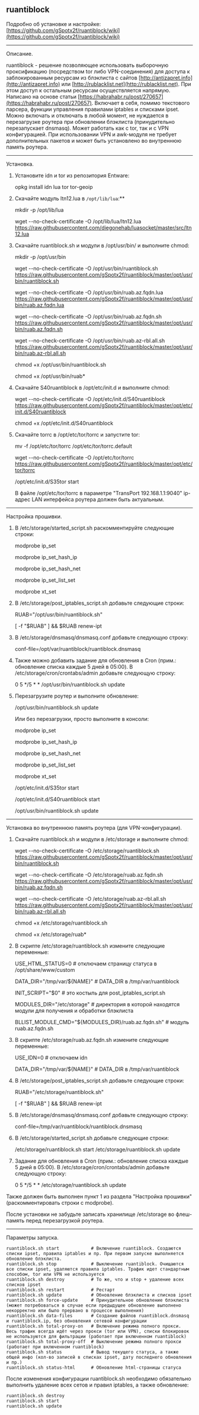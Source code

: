 ## ruantiblock




Подробно об установке и настройке: [https://github.com/gSpotx2f/ruantiblock/wiki](https://github.com/gSpotx2f/ruantiblock/wiki)

___________________


Описание.


ruantiblock - решение позволяющее использовать выборочную проксификацию (посредством tor либо VPN-соединения) для доступа к заблокированным ресурсам из блэклиста с сайтов [http://antizapret.info](http://antizapret.info) или [http://rublacklist.net](http://rublacklist.net). При этом доступ к остальным ресурсам осуществляется напрямую. Написано на основе статьи [https://habrahabr.ru/post/270657](https://habrahabr.ru/post/270657). Включает в себя, помимо текстового парсера, функции управления правилами iptables и списками ipset. Можно включать и отключать в любой момент, не нуждается в перезагрузке роутера при обновлении блэклиста (принудительно перезапускает dnsmasq). Может работать как с tor, так и с VPN конфигурацией. При использовании VPN и awk-модуля не требует дополнительных пакетов и может быть установлено во внутреннюю память роутера.

___________________


Установка.


1. Установите idn и tor из репозитория Entware:

    opkg install idn lua tor tor-geoip


2. Скачайте модуль ltn12.lua в `/opt/lib/lua`:**

    mkdir -p /opt/lib/lua

    wget --no-check-certificate -O /opt/lib/lua/ltn12.lua https://raw.githubusercontent.com/diegonehab/luasocket/master/src/ltn12.lua


3. Скачайте ruantiblock.sh и модули в /opt/usr/bin/ и выполните chmod:

    mkdir -p /opt/usr/bin

    wget --no-check-certificate -O /opt/usr/bin/ruantiblock.sh https://raw.githubusercontent.com/gSpotx2f/ruantiblock/master/opt/usr/bin/ruantiblock.sh

    wget --no-check-certificate -O /opt/usr/bin/ruab.az.fqdn.lua https://raw.githubusercontent.com/gSpotx2f/ruantiblock/master/opt/usr/bin/ruab.az.fqdn.lua

    wget --no-check-certificate -O /opt/usr/bin/ruab.az.fqdn.sh https://raw.githubusercontent.com/gSpotx2f/ruantiblock/master/opt/usr/bin/ruab.az.fqdn.sh

    wget --no-check-certificate -O /opt/usr/bin/ruab.az-rbl.all.sh https://raw.githubusercontent.com/gSpotx2f/ruantiblock/master/opt/usr/bin/ruab.az-rbl.all.sh

    chmod +x /opt/usr/bin/ruantiblock.sh

    chmod +x /opt/usr/bin/ruab*


4. Скачайте S40ruantiblock в /opt/etc/init.d и выполните chmod:

    wget --no-check-certificate -O /opt/etc/init.d/S40ruantiblock https://raw.githubusercontent.com/gSpotx2f/ruantiblock/master/opt/etc/init.d/S40ruantiblock

    chmod +x /opt/etc/init.d/S40ruantiblock


5. Скачайте torrc в /opt/etc/tor/torrc и запустите tor:

    mv -f /opt/etc/tor/torrc /opt/etc/tor/torrc.default

    wget --no-check-certificate -O /opt/etc/tor/torrc https://raw.githubusercontent.com/gSpotx2f/ruantiblock/master/opt/etc/tor/torrc

    /opt/etc/init.d/S35tor start

   В файле /opt/etc/tor/torrc в параметре "TransPort 192.168.1.1:9040" ip-адрес LAN интерфейса роутера должен быть актуальным.

___________________


Настройка прошивки.


1. В /etc/storage/started_script.sh раскомментируйте следующие строки:

    modprobe ip_set

    modprobe ip_set_hash_ip

    modprobe ip_set_hash_net

    modprobe ip_set_list_set

    modprobe xt_set


2. В /etc/storage/post_iptables_script.sh добавьте следующие строки:

    RUAB="/opt/usr/bin/ruantiblock.sh"

    [ -f "$RUAB" ] && $RUAB renew-ipt


3. В /etc/storage/dnsmasq/dnsmasq.conf добавьте следующую строку:

    conf-file=/opt/var/ruantiblock/ruantiblock.dnsmasq


4. Также можно добавить задание для обновления в Cron (прим.: обновление списка каждые 5 дней в 05:00). В /etc/storage/cron/crontabs/admin добавьте следующую строку:

    0 5 */5 * * /opt/usr/bin/ruantiblock.sh update


5. Перезагрузите роутер и выполните обновление:

    /opt/usr/bin/ruantiblock.sh update

   Или без перезагрузки, просто выполните в консоли:

    modprobe ip_set

    modprobe ip_set_hash_ip

    modprobe ip_set_hash_net

    modprobe ip_set_list_set

    modprobe xt_set

    /opt/etc/init.d/S35tor start

    /opt/etc/init.d/S40ruantiblock start

    /opt/usr/bin/ruantiblock.sh update

___________________


Установка во внутреннюю память роутера (для VPN-конфигурации).


1. Скачайте ruantiblock.sh и модули в /etc/storage и выполните chmod:

    wget --no-check-certificate -O /etc/storage/ruantiblock.sh https://raw.githubusercontent.com/gSpotx2f/ruantiblock/master/opt/usr/bin/ruantiblock.sh

    wget --no-check-certificate -O /etc/storage/ruab.az.fqdn.sh https://raw.githubusercontent.com/gSpotx2f/ruantiblock/master/opt/usr/bin/ruab.az.fqdn.sh

    wget --no-check-certificate -O /etc/storage/ruab.az-rbl.all.sh https://raw.githubusercontent.com/gSpotx2f/ruantiblock/master/opt/usr/bin/ruab.az-rbl.all.sh

    chmod +x /etc/storage/ruantiblock.sh

    chmod +x /etc/storage/ruab*


2. В скрипте /etc/storage/ruantiblock.sh измените следующие переменные:

    USE_HTML_STATUS=0                                   # отключаем страницу статуса в /opt/share/www/custom

    DATA_DIR="/tmp/var/${NAME}"                         # DATA_DIR в /tmp/var/ruantiblock

    INIT_SCRIPT="$0"                                    # это костыль для post_iptables_script.sh

    MODULES_DIR="/etc/storage"                          # директория в которой находятся модули для получения и обработки блэклиста

    BLLIST_MODULE_CMD="${MODULES_DIR}/ruab.az.fqdn.sh"  # модуль ruab.az.fqdn.sh


3. В скрипте /etc/storage/ruab.az.fqdn.sh измените следующие переменные:

    USE_IDN=0                   # отключаем idn

    DATA_DIR="/tmp/var/${NAME}" # DATA_DIR в /tmp/var/ruantiblock


4. В /etc/storage/post_iptables_script.sh добавьте следующие строки:

    RUAB="/etc/storage/ruantiblock.sh"

    [ -f "$RUAB" ] && $RUAB renew-ipt


5. В /etc/storage/dnsmasq/dnsmasq.conf добавьте следующую строку:

    conf-file=/tmp/var/ruantiblock/ruantiblock.dnsmasq


6. В /etc/storage/started_script.sh добавьте следующие строки:

    /etc/storage/ruantiblock.sh start
    /etc/storage/ruantiblock.sh update


7. Задание для обновления в Cron (прим.: обновление списка каждые 5 дней в 05:00). В /etc/storage/cron/crontabs/admin добавьте следующую строку:

    0 5 */5 * * /etc/storage/ruantiblock.sh update


Также должен быть выполнен пункт 1 из раздела "Настройка прошивки" (раскомментировать строки с modprobe).

После установки не забудьте записать хранилище /etc/storage во флеш-память перед перезагрузкой роутера.

___________________


Параметры запуска.


    ruantiblock.sh start            # Включение ruantiblock. Создаются списки ipset, правила iptables и пр. При первом запуске выполняется обновление блэклиста.
    ruantiblock.sh stop             # Выключение ruantiblock. Очищаются все списки ipset, удаляются правила iptables. Трафик идет стандартным способом, tor или VPN не используется
    ruantiblock.sh destroy          # То же, что и stop + удаление всех списков ipset
    ruantiblock.sh restart          # Рестарт
    ruantiblock.sh update           # Обновление блэклиста и списков ipset
    ruantiblock.sh force-update     # Принудительное обновление блэклиста (может потребоваться в случае если предыдущее обновление выполнено некорректно или было прервано в процессе выполнения)
    ruantiblock.sh data-files       # Создание файлов ruantiblock.dnsmasq и ruantiblock.ip, без обновления сетевой конфигурации
    ruantiblock.sh total-proxy-on   # Включение режима полного прокси. Весь трафик всегда идёт через прокси (tor или VPN), списки блокировок не используются для фильтрации (работает при включенном ruantiblock)
    ruantiblock.sh total-proxy-off  # Выключение режима полного прокси (работает при включенном ruantiblock)
    ruantiblock.sh status           # Вывод текущего статуса, а также общей инфо (кол-во записей в списках ipset, дату последнего обновления и пр.)
    ruantiblock.sh status-html      # Обновление html-страницы статуса


После изменения конфигурации ruantiblock.sh необходимо обязательно выполнить удаление всех сетов и правил iptables, а также обновление:

    ruantiblock.sh destroy
    ruantiblock.sh start
    ruantiblock.sh update
